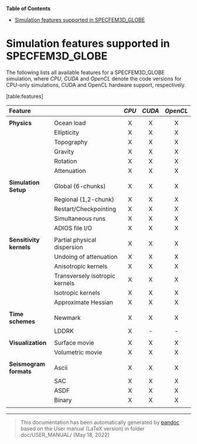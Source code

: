 **Table of Contents**

-   [Simulation features supported in SPECFEM3D\_GLOBE](#simulation-features-supported-in-specfem3d95globe)

Simulation features supported in SPECFEM3D\_GLOBE
=================================================

The following lists all available features for a SPECFEM3D\_GLOBE simulation, where <span>*CPU*</span>, <span>*CUDA*</span> and <span>*OpenCL*</span> denote the code versions for CPU-only simulations, CUDA and OpenCL hardware support, respectively.

[table:features]

| <span>**Feature**</span>             |                                | <span>*CPU*</span> | <span>*CUDA*</span> | <span>*OpenCL*</span> |
|:-------------------------------------|:-------------------------------|:------------------:|:-------------------:|:---------------------:|
|                                      |                                |                    |                     |                       |
| <span>**Physics**</span>             | Ocean load                     |          X         |          X          |           X           |
|                                      | Ellipticity                    |          X         |          X          |           X           |
|                                      | Topography                     |          X         |          X          |           X           |
|                                      | Gravity                        |          X         |          X          |           X           |
|                                      | Rotation                       |          X         |          X          |           X           |
|                                      | Attenuation                    |          X         |          X          |           X           |
|                                      |                                |                    |                     |                       |
| <span>**Simulation Setup**</span>    | Global (6-chunks)              |          X         |          X          |           X           |
|                                      | Regional (1,2-chunk)           |          X         |          X          |           X           |
|                                      | Restart/Checkpointing          |          X         |          X          |           X           |
|                                      | Simultaneous runs              |          X         |          X          |           X           |
|                                      | ADIOS file I/O                 |          X         |          X          |           X           |
|                                      |                                |                    |                     |                       |
| <span>**Sensitivity kernels**</span> | Partial physical dispersion    |          X         |          X          |           X           |
|                                      | Undoing of attenuation         |          X         |          X          |           X           |
|                                      | Anisotropic kernels            |          X         |          X          |           X           |
|                                      | Transversely isotropic kernels |          X         |          X          |           X           |
|                                      | Isotropic kernels              |          X         |          X          |           X           |
|                                      | Approximate Hessian            |          X         |          X          |           X           |
|                                      |                                |                    |                     |                       |
| <span>**Time schemes**</span>        | Newmark                        |          X         |          X          |           X           |
|                                      | LDDRK                          |          X         |          -          |           -           |
|                                      |                                |                    |                     |                       |
| <span>**Visualization**</span>       | Surface movie                  |          X         |          X          |           X           |
|                                      | Volumetric movie               |          X         |          X          |           X           |
|                                      |                                |                    |                     |                       |
| <span>**Seismogram formats**</span>  | Ascii                          |          X         |          X          |           X           |
|                                      | SAC                            |          X         |          X          |           X           |
|                                      | ASDF                           |          X         |          X          |           X           |
|                                      | Binary                         |          X         |          X          |           X           |
|                                      |                                |                    |                     |                       |

-----
> This documentation has been automatically generated by [pandoc](http://www.pandoc.org)
> based on the User manual (LaTeX version) in folder doc/USER_MANUAL/
> (May 18, 2022)


